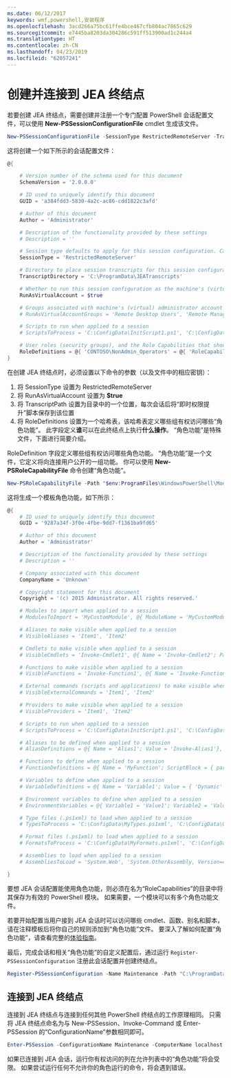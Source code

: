 ```yaml
---
ms.date: 06/12/2017
keywords: wmf,powershell,安装程序
ms.openlocfilehash: 3acd266a75bc61ffe4bce467cfb804ac7865c629
ms.sourcegitcommit: e7445ba8203da304286c591ff513900ad1c244a4
ms.translationtype: HT
ms.contentlocale: zh-CN
ms.lasthandoff: 04/23/2019
ms.locfileid: "62057241"
---
```

# <a name="creating-and-connecting-to-a-jea-endpoint"></a>创建并连接到 JEA 终结点

若要创建 JEA 终结点，需要创建并注册一个专门配置 PowerShell 会话配置文件，可以使用 **New-PSSessionConfigurationFile** cmdlet 生成该文件。

```powershell
New-PSSessionConfigurationFile -SessionType RestrictedRemoteServer -TranscriptDirectory "C:\ProgramData\JEATranscripts" -RunAsVirtualAccount -RoleDefinitions @{ 'CONTOSO\NonAdmin_Operators' = @{ RoleCapabilities = 'Maintenance' }} -Path "$env:ProgramData\JEAConfiguration\Demo.pssc"
```

这将创建一个如下所示的会话配置文件：

```powershell
@{

    # Version number of the schema used for this document
    SchemaVersion = '2.0.0.0'

    # ID used to uniquely identify this document
    GUID = 'a384fdd3-5830-4a2c-ac86-cdd1822c3afd'

    # Author of this document
    Author = 'Administrator'

    # Description of the functionality provided by these settings
    # Description = ''

    # Session type defaults to apply for this session configuration. Can be 'RestrictedRemoteServer' (recommended), 'Empty', or 'Default'
    SessionType = 'RestrictedRemoteServer'

    # Directory to place session transcripts for this session configuration
    TranscriptDirectory = 'C:\ProgramData\JEATranscripts'

    # Whether to run this session configuration as the machine's (virtual) administrator account
    RunAsVirtualAccount = $true

    # Groups associated with machine's (virtual) administrator account
    # RunAsVirtualAccountGroups = 'Remote Desktop Users', 'Remote Management Users'

    # Scripts to run when applied to a session
    # ScriptsToProcess = 'C:\ConfigData\InitScript1.ps1', 'C:\ConfigData\InitScript2.ps1'

    # User roles (security groups), and the Role Capabilities that should be applied to them when applied to a session
    RoleDefinitions = @{ 'CONTOSO\NonAdmin_Operators' = @{ 'RoleCapabilities' = 'Maintenance' } }
}
```

在创建 JEA 终结点时，必须设置以下命令的参数（以及文件中的相应密钥）：

1. 将 SessionType 设置为 RestrictedRemoteServer
2. 将 RunAsVirtualAccount 设置为 **$true**
3. 将 TranscriptPath 设置为目录中的一个位置，每次会话后将“即时权限提升”脚本保存到该位置
4. 将 RoleDefinitions 设置为一个哈希表，该哈希表定义哪些组有权访问哪些“角色功能”。 此字段定义**谁**可以在此终结点上执行**什么操作**。 “角色功能”是特殊文件，下面进行简要介绍。

RoleDefinition 字段定义哪些组有权访问哪些角色功能。 “角色功能”是一个文件，它定义将向连接用户公开的一组功能。
你可以使用 **New-PSRoleCapabilityFile** 命令创建“角色功能”。

```powershell
New-PSRoleCapabilityFile -Path "$env:ProgramFiles\WindowsPowerShell\Modules\DemoModule\RoleCapabilities\Maintenance.psrc"
```

这将生成一个模板角色功能，如下所示：

```powershell
@{
    # ID used to uniquely identify this document
    GUID = '9287a34f-3f0e-4fbe-9dd7-f1361ba9fd65'

    # Author of this document
    Author = 'Administrator'

    # Description of the functionality provided by these settings
    # Description = ''

    # Company associated with this document
    CompanyName = 'Unknown'

    # Copyright statement for this document
    Copyright = '(c) 2015 Administrator. All rights reserved.'

    # Modules to import when applied to a session
    # ModulesToImport = 'MyCustomModule', @{ ModuleName = 'MyCustomModule'; ModuleVersion = '1.0.0.0'; GUID = '4d30d5f0-cb16-4898-812d-f20a6c596bdf' }

    # Aliases to make visible when applied to a session
    # VisibleAliases = 'Item1', 'Item2'

    # Cmdlets to make visible when applied to a session
    # VisibleCmdlets = 'Invoke-Cmdlet1', @{ Name = 'Invoke-Cmdlet2'; Parameters = @{ Name = 'Parameter1'; ValidateSet = 'Item1', 'Item2' }, @{ Name = 'Parameter2'; ValidatePattern = 'L*' } }

    # Functions to make visible when applied to a session
    # VisibleFunctions = 'Invoke-Function1', @{ Name = 'Invoke-Function2'; Parameters = @{ Name = 'Parameter1'; ValidateSet = 'Item1', 'Item2' }, @{ Name = 'Parameter2'; ValidatePattern = 'L*' } }

    # External commands (scripts and applications) to make visible when applied to a session
    # VisibleExternalCommands = 'Item1', 'Item2'

    # Providers to make visible when applied to a session
    # VisibleProviders = 'Item1', 'Item2'

    # Scripts to run when applied to a session
    # ScriptsToProcess = 'C:\ConfigData\InitScript1.ps1', 'C:\ConfigData\InitScript2.ps1'

    # Aliases to be defined when applied to a session
    # AliasDefinitions = @{ Name = 'Alias1'; Value = 'Invoke-Alias1'}, @{ Name = 'Alias2'; Value = 'Invoke-Alias2'}

    # Functions to define when applied to a session
    # FunctionDefinitions = @{ Name = 'MyFunction'; ScriptBlock = { param($MyInput) $MyInput } }

    # Variables to define when applied to a session
    # VariableDefinitions = @{ Name = 'Variable1'; Value = { 'Dynamic' + 'InitialValue' } }, @{ Name = 'Variable2'; Value = 'StaticInitialValue' }

    # Environment variables to define when applied to a session
    # EnvironmentVariables = @{ Variable1 = 'Value1'; Variable2 = 'Value2' }

    # Type files (.ps1xml) to load when applied to a session
    # TypesToProcess = 'C:\ConfigData\MyTypes.ps1xml', 'C:\ConfigData\OtherTypes.ps1xml'

    # Format files (.ps1xml) to load when applied to a session
    # FormatsToProcess = 'C:\ConfigData\MyFormats.ps1xml', 'C:\ConfigData\OtherFormats.ps1xml'

    # Assemblies to load when applied to a session
    # AssembliesToLoad = 'System.Web', 'System.OtherAssembly, Version=4.0.0.0, Culture=neutral, PublicKeyToken=b03f5f7f11d50a3a'

}
```

要想 JEA 会话配置能使用角色功能，则必须在名为“RoleCapabilities”的目录中将其保存为有效的 PowerShell 模块。 如果需要，一个模块可以有多个角色功能文件。

若要开始配置当用户接到 JEA 会话时可以访问哪些 cmdlet、函数、别名和脚本，请在注释模板后将你自己的规则添加到“角色功能”文件。 要深入了解如何配置“角色功能”，请查看完整的[体验指南](http://aka.ms/JEA)。

最后，完成会话和相关“角色功能”的自定义配置后，通过运行 `Register-PSSessionConfiguration` 注册此会话配置并创建终结点。

```powershell
Register-PSSessionConfiguration -Name Maintenance -Path "C:\ProgramData\JEAConfiguration\Demo.pssc"
```

## <a name="connect-to-a-jea-endpoint"></a>连接到 JEA 终结点

连接到 JEA 终结点与连接到任何其他 PowerShell 终结点的工作原理相同。
只需将 JEA 终结点命名为与 New-PSSession、Invoke-Command 或 Enter-PSSession 的“ConfigurationName”参数相同即可。

```powershell
Enter-PSSession -ConfigurationName Maintenance -ComputerName localhost
```

如果已连接到 JEA 会话，运行你有权访问的列在允许列表中的“角色功能”将会受限。 如果尝试运行任何不允许你的角色运行的命令，将会遇到错误。